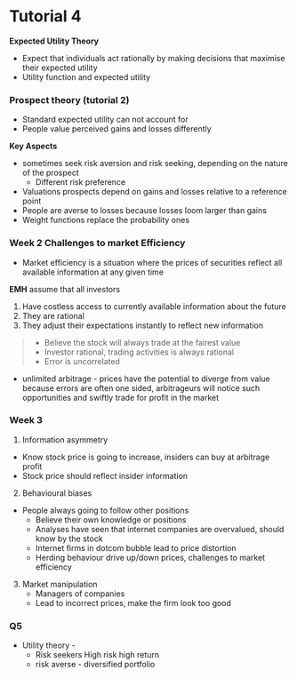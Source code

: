 # Tutorial 4

**Expected Utility Theory**
- Expect that individuals act rationally by making decisions that maximise their expected utility
- Utility function and expected utility

### Prospect theory (tutorial 2)
- Standard expected utility can not account for 
- People value perceived  gains and losses differently

**Key Aspects**
- sometimes seek risk aversion and risk seeking, depending on the nature of the prospect
  - Different risk preference
- Valuations prospects depend on gains and losses relative to a reference point
- People are averse to losses because losses loom larger than gains 
- Weight functions replace the probability ones

### Week 2 Challenges to market Efficiency
- Market efficiency is a situation where the prices of securities reflect all available information at any given time

**EMH** assume that all investors
1. Have costless access to currently available information about the future
2. They are rational
3. They adjust their expectations instantly to reflect new information

> - Believe the stock will always trade at the fairest value
> - Investor rational, trading activities is always rational
> - Error is uncorrelated

- unlimited arbitrage - prices have the potential to diverge from value because errors are often one sided, arbitrageurs will notice such opportunities and swiftly trade for profit in the market

### Week 3
1. Information asymmetry
- Know stock price is going to increase, insiders can buy at arbitrage profit
- Stock price should reflect insider information
2. Behavioural biases
- People always going to follow other positions
  - Believe their own knowledge or positions
  - Analyses have seen that internet companies are overvalued, should know by the stock
  - Internet firms in dotcom bubble lead to price distortion
  - Herding behaviour drive up/down prices, challenges to market efficiency
3. Market manipulation
   - Managers of companies
   - Lead to incorrect prices, make the firm look too good

### Q5
- Utility theory - 
    - Risk seekers High risk high return
    - risk averse - diversified portfolio
